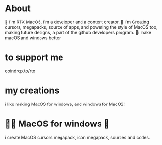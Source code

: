# About
🎲 i'm RTX MacOS, i'm a developer and a content creator.
🧨 i'm Creating cursors, megapacks, source of apps, and powering the style of MacOS too, making future designs, a part of the github developers program.
🎇i make macOS and windows better.
# to support me
coindrop.to/rtx
# my creations
i like making MacOS for windows, and windows for MacOS!
# 🏳‍🌈 MacOS for windows 🌈
i create MacOS cursors megapack, icon megapack, sources and codes.
